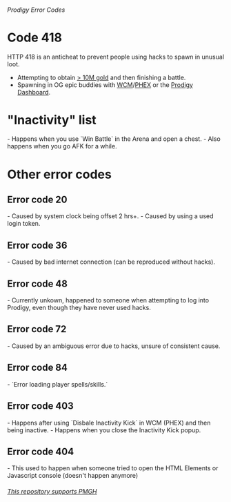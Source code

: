 ###### Prodigy Error Codes

<h1>Code 418</h1>

HTTP 418 is an anticheat to prevent people using hacks to spawn in unusual loot.
- Attempting to obtain [> 10M gold](https://github.com/Prodigy-Hacking/ProdigyMathGameHacking/commit/08e3866c92b4e158d97369784461a698383e2ce1) and then finishing a battle.
- Spawning in OG epic buddies with [WCM](https://github.com/Prodigy-Hacking/ProdigyMathGameHacking/tree/master/willsCheatMenu)/[PHEX](https://github.com/Prodigy-Hacking/ProdigyMathGameHacking/tree/master/PHEx) or the [Prodigy Dashboard](https://prodigy-dashboard.hostedposted.com).

<h1>"Inactivity" list</h1>
- Happens when you use `Win Battle` in the Arena and open a chest.
- Also happens when you go AFK for a while.

<h1>Other error codes</h1>

<h2>Error code 20</h2>
- Caused by system clock being offset 2 hrs+.
- Caused by using a used login token.

<h2>Error code 36</h2>
- Caused by bad internet connection (can be reproduced without hacks).

<h2>Error code 48</h2>
- Currently unkown, happened to someone when attempting to log into Prodigy, even though they have never used hacks.

<h2>Error code 72</h2>
- Caused by an ambiguous error due to hacks, unsure of consistent cause.

<h2>Error code 84</h2>
- `Error loading player spells/skills.`

<h2>Error code 403</h2>
- Happens after using `Disbale Inactivity Kick` in WCM (PHEX) and then being inactive.
- Happens when you close the Inactivity Kick popup.

<h2>Error code 404</h2>
- This used to happen when someone tried to open the HTML Elements or Javascript console (doesn't happen anymore)


###### _[This repository supports PMGH](https://github.com/Prodigy-Hacking/ProdigyMathGameHacking)_

